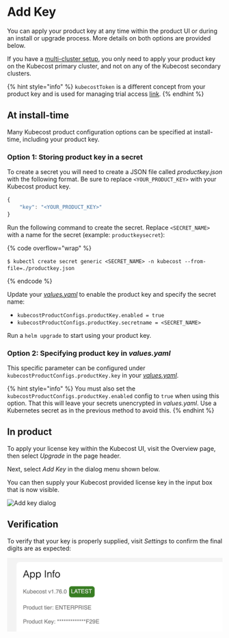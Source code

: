 # Add Key

You can apply your product key at any time within the product UI or during an install or upgrade process. More details on both options are provided below.

If you have a [multi-cluster setup](long-term-storage.md), you only need to apply your product key on the Kubecost primary cluster, and not on any of the Kubecost secondary clusters.

{% hint style="info" %}
`kubecostToken` is a different concept from your product key and is used for managing trial access [link](http://somebrokenlinkhere.net).
{% endhint %}

## At install-time

Many Kubecost product configuration options can be specified at install-time, including your product key.

### Option 1: Storing product key in a secret

To create a secret you will need to create a JSON file called _productkey.json_ with the following format. Be sure to replace `<YOUR_PRODUCT_KEY>` with your Kubecost product key.

```javascript
{ 
    "key": "<YOUR_PRODUCT_KEY>"
}
```

Run the following command to create the secret. Replace `<SECRET_NAME>` with a name for the secret (example: `productkeysecret`):

{% code overflow="wrap" %}
```shell
$ kubectl create secret generic <SECRET_NAME> -n kubecost --from-file=./productkey.json
```
{% endcode %}

Update your [_values.yaml_](https://github.com/kubecost/cost-analyzer-helm-chart/blob/5eedab0433445a5b8e134113beb95f4598cd5e2d/cost-analyzer/values.yaml#L714-L717) to enable the product key and specify the secret name:

* `kubecostProductConfigs.productKey.enabled = true`
* `kubecostProductConfigs.productKey.secretname = <SECRET_NAME>`

Run a `helm upgrade` to start using your product key.

### Option 2: Specifying product key in _values.yaml_

This specific parameter can be configured under `kubecostProductConfigs.productKey.key` in your [_values.yaml_](https://github.com/kubecost/cost-analyzer-helm-chart/blob/84dfbe4addedfee55b50af6ca44c1f62966d4457/cost-analyzer/values.yaml#L426).

{% hint style="info" %}
You must also set the `kubecostProductConfigs.productKey.enabled` config to `true` when using this option. That this will leave your secrets unencrypted in _values.yaml_. Use a Kubernetes secret as in the previous method to avoid this.
{% endhint %}

## In product

To apply your license key within the Kubecost UI, visit the Overview page, then select _Upgrade_ in the page header.

Next, select _Add Key_ in the dialog menu shown below.

You can then supply your Kubecost provided license key in the input box that is now visible.

![Add key dialog](/images/add-key-dialog.png)

## Verification

To verify that your key is properly supplied, visit _Settings_ to confirm the final digits are as expected:

![Verifying a product key](/images/add-key-verification.png)
